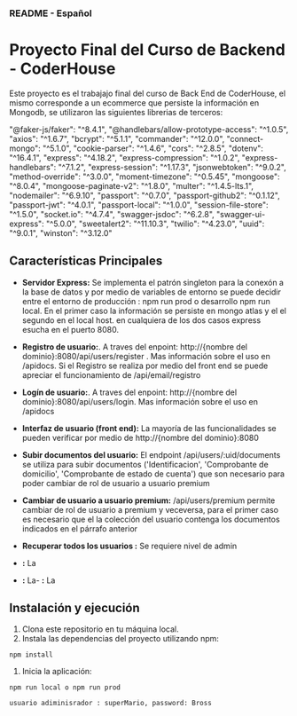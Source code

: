 ### README - Español

# Proyecto Final del Curso de Backend - CoderHouse

Este proyecto es el trabajajo final del curso de Back End de CoderHouse, el mismo corresponde a un ecommerce que persiste la información en Mongodb, se utilizaron las siguientes librerias de terceros:

"@faker-js/faker": "^8.4.1",
"@handlebars/allow-prototype-access": "^1.0.5",
"axios": "^1.6.7",
"bcrypt": "^5.1.1",
"commander": "^12.0.0",
"connect-mongo": "^5.1.0",
"cookie-parser": "^1.4.6",
"cors": "^2.8.5",
"dotenv": "^16.4.1",
"express": "^4.18.2",
"express-compression": "^1.0.2",
"express-handlebars": "^7.1.2",
"express-session": "^1.17.3",
"jsonwebtoken": "^9.0.2",
"method-override": "^3.0.0",
"moment-timezone": "^0.5.45",
"mongoose": "^8.0.4",
"mongoose-paginate-v2": "^1.8.0",
"multer": "^1.4.5-lts.1",
"nodemailer": "^6.9.10",
"passport": "^0.7.0",
"passport-github2": "^0.1.12",
"passport-jwt": "^4.0.1",
"passport-local": "^1.0.0",
"session-file-store": "^1.5.0",
"socket.io": "^4.7.4",
"swagger-jsdoc": "^6.2.8",
"swagger-ui-express": "^5.0.0",
"sweetalert2": "^11.10.3",
"twilio": "^4.23.0",
"uuid": "^9.0.1",
"winston": "^3.12.0"

## Características Principales

- **Servidor Express:** Se implementa el patrón singleton para la conexón a la base de datos y por medio de variables de entorno se puede decidir entre el entorno de producción : npm run prod o desarrollo npm run local. En el primer caso la información se persiste en mongo atlas y el el segundo en el local host. en cualquiera de los dos casos express esucha en el puerto 8080.

- **Registro de usuario:**. A traves del enpoint: http://{nombre del dominio}:8080/api/users/register . Mas información sobre el uso en /apidocs. Si el Registro se realiza por medio del front end se puede apreciar el funcionamiento de /api/email/registro

- **Logín de usuario:**. A traves del enpoint: http://{nombre del dominio}:8080/api/users/login. Mas información sobre el uso en /apidocs

- **Interfaz de usuario (front end):** La mayoría de las funcionalidades se pueden verificar por medio de http://{nombre del dominio}:8080

- **Subir documentos del usuario:** El endpoint /api/users/:uid/documents se utiliza para subir documentos ('Identificacion', 'Comprobante de domicilio', 'Comprobante de estado de cuenta') que son necesario para poder cambiar de rol de usuario a usuario premium

- **Cambiar de usuario a usuario premium:** /api/users/premium permite cambiar de rol de usuario a premium y veceversa, para el primer caso es necesario que el la colección del usuario contenga los documentos indicados en el párrafo anterior

- **Recuperar todos los usuarios :** Se requiere nivel de admin
- **:** La
- **:** La- **:** La

## Instalación y ejecución

1.  Clona este repositorio en tu máquina local.
2.  Instala las dependencias del proyecto utilizando npm:

```
npm install
```

1.  Inicia la aplicación:

```
npm run local o npm run prod

usuario adiminisrador : superMario, password: Bross

```
